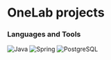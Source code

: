 # OneLab projects
### Languages and Tools
![Java](https://img.shields.io/badge/-Java-090909?style=for-the-badge&logo=java&logoColor=f89820)
![Spring](https://img.shields.io/badge/-SpringBoot-090909?style=for-the-badge&logo=spring)
![PostgreSQL](https://img.shields.io/badge/-PostgreSQL-090909?style=for-the-badge&logo=PostgreSQL&logoColor=2a9df4)
